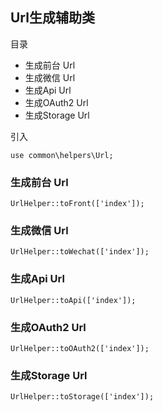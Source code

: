 ## Url生成辅助类

目录

- 生成前台 Url
- 生成微信 Url
- 生成Api Url
- 生成OAuth2 Url
- 生成Storage Url

引入

```
use common\helpers\Url;
```

### 生成前台 Url

```
UrlHelper::toFront(['index']);
```

### 生成微信 Url

```
UrlHelper::toWechat(['index']);
```

### 生成Api Url

```
UrlHelper::toApi(['index']);
```

### 生成OAuth2 Url

```
UrlHelper::toOAuth2(['index']);
```

### 生成Storage Url

```
UrlHelper::toStorage(['index']);
```